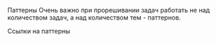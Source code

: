 Паттерны
Очень важно при прорешивании задач работать не над количеством задач, а над количеством тем - паттернов. 

Ссылки на паттерны